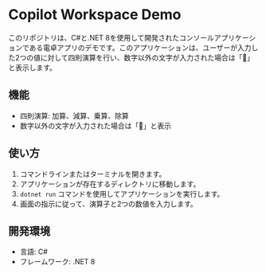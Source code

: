 # Copilot Workspace Demo

このリポジトリは、C#と.NET 8を使用して開発されたコンソールアプリケーションである電卓アプリのデモです。このアプリケーションは、ユーザーが入力した2つの値に対して四則演算を行い、数字以外の文字が入力された場合は「🙅」と表示します。

## 機能

- 四則演算: 加算、減算、乗算、除算
- 数字以外の文字が入力された場合は「🙅」と表示

## 使い方

1. コマンドラインまたはターミナルを開きます。
2. アプリケーションが存在するディレクトリに移動します。
3. `dotnet run` コマンドを使用してアプリケーションを実行します。
4. 画面の指示に従って、演算子と2つの数値を入力します。

## 開発環境

- 言語: C#
- フレームワーク: .NET 8
